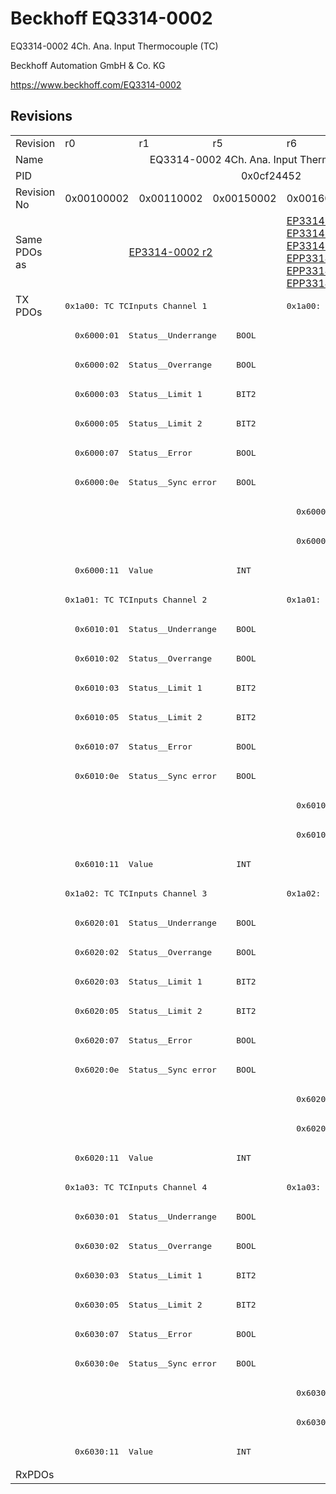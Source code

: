# Beckhoff EQ3314-0002

EQ3314-0002 4Ch. Ana. Input Thermocouple (TC)

Beckhoff Automation GmbH & Co. KG

https://www.beckhoff.com/EQ3314-0002

## Revisions
<table>
<tr >
<td>Revision</td>
<td>r0</td>
<td>r1</td>
<td>r5</td>
<td>r6</td>
</tr>
<tr >
<td>Name</td>
<td colspan=4 align="center">EQ3314-0002 4Ch. Ana. Input Thermocouple (TC)</td>
</tr>
<tr >
<td>PID</td>
<td colspan=4 align="center">0x0cf24452</td>
</tr>
<tr >
<td>Revision No</td>
<td>0x00100002</td>
<td>0x00110002</td>
<td>0x00150002</td>
<td>0x00160002</td>
</tr>
<tr >
<td>Same PDOs as</td>
<td colspan=3 align="center"><a href="EP3314-0002">EP3314-0002 r2</a></td>
<td><a href="EP3314-0002">EP3314-0002 r3</a><br/><a href="EP3314-0002">EP3314-0002 r4</a><br/><a href="EP3314-0002">EP3314-0002 r5</a><br/><a href="EPP3314-0002">EPP3314-0002 r0</a><br/><a href="EPP3314-0002">EPP3314-0002 r1</a><br/><a href="EPP3314-0002">EPP3314-0002 r2</a></td>
</tr>
<tr class="txpdo">
<td rowspan=40 valign=top>TX PDOs</td>
<td colspan=3 align="left"><pre>0x1a00: TC TCInputs Channel 1</pre></td>
<td><pre>0x1a00: TC Inputs Channel 1</pre></td>
<td></td>
</tr>
<tr class="txpdo">
<td colspan=4 align="left"><pre>  0x6000:01  Status__Underrange    BOOL</pre></td>
</tr>
<tr class="txpdo">
<td colspan=4 align="left"><pre>  0x6000:02  Status__Overrange     BOOL</pre></td>
</tr>
<tr class="txpdo">
<td colspan=4 align="left"><pre>  0x6000:03  Status__Limit 1       BIT2</pre></td>
</tr>
<tr class="txpdo">
<td colspan=4 align="left"><pre>  0x6000:05  Status__Limit 2       BIT2</pre></td>
</tr>
<tr class="txpdo">
<td colspan=4 align="left"><pre>  0x6000:07  Status__Error         BOOL</pre></td>
</tr>
<tr class="txpdo">
<td colspan=3 align="left"><pre>  0x6000:0e  Status__Sync error    BOOL</pre></td>
<td></td>
</tr>
<tr class="txpdo">
<td colspan=3 align="left"></td>
<td><pre>  0x6000:0f  Status__TxPDO State   BOOL</pre></td>
</tr>
<tr class="txpdo">
<td colspan=3 align="left"></td>
<td><pre>  0x6000:10  Status__TxPDO Toggle  BOOL</pre></td>
</tr>
<tr class="txpdo">
<td colspan=4 align="left"><pre>  0x6000:11  Value                 INT</pre></td>
</tr>
<tr class="txpdo">
<td colspan=3 align="left"><pre>0x1a01: TC TCInputs Channel 2</pre></td>
<td><pre>0x1a01: TC Inputs Channel 2</pre></td>
</tr>
<tr class="txpdo">
<td colspan=4 align="left"><pre>  0x6010:01  Status__Underrange    BOOL</pre></td>
</tr>
<tr class="txpdo">
<td colspan=4 align="left"><pre>  0x6010:02  Status__Overrange     BOOL</pre></td>
</tr>
<tr class="txpdo">
<td colspan=4 align="left"><pre>  0x6010:03  Status__Limit 1       BIT2</pre></td>
</tr>
<tr class="txpdo">
<td colspan=4 align="left"><pre>  0x6010:05  Status__Limit 2       BIT2</pre></td>
</tr>
<tr class="txpdo">
<td colspan=4 align="left"><pre>  0x6010:07  Status__Error         BOOL</pre></td>
</tr>
<tr class="txpdo">
<td colspan=3 align="left"><pre>  0x6010:0e  Status__Sync error    BOOL</pre></td>
<td></td>
</tr>
<tr class="txpdo">
<td colspan=3 align="left"></td>
<td><pre>  0x6010:0f  Status__TxPDO State   BOOL</pre></td>
</tr>
<tr class="txpdo">
<td colspan=3 align="left"></td>
<td><pre>  0x6010:10  Status__TxPDO Toggle  BOOL</pre></td>
</tr>
<tr class="txpdo">
<td colspan=4 align="left"><pre>  0x6010:11  Value                 INT</pre></td>
</tr>
<tr class="txpdo">
<td colspan=3 align="left"><pre>0x1a02: TC TCInputs Channel 3</pre></td>
<td><pre>0x1a02: TC Inputs Channel 3</pre></td>
</tr>
<tr class="txpdo">
<td colspan=4 align="left"><pre>  0x6020:01  Status__Underrange    BOOL</pre></td>
</tr>
<tr class="txpdo">
<td colspan=4 align="left"><pre>  0x6020:02  Status__Overrange     BOOL</pre></td>
</tr>
<tr class="txpdo">
<td colspan=4 align="left"><pre>  0x6020:03  Status__Limit 1       BIT2</pre></td>
</tr>
<tr class="txpdo">
<td colspan=4 align="left"><pre>  0x6020:05  Status__Limit 2       BIT2</pre></td>
</tr>
<tr class="txpdo">
<td colspan=4 align="left"><pre>  0x6020:07  Status__Error         BOOL</pre></td>
</tr>
<tr class="txpdo">
<td colspan=3 align="left"><pre>  0x6020:0e  Status__Sync error    BOOL</pre></td>
<td></td>
</tr>
<tr class="txpdo">
<td colspan=3 align="left"></td>
<td><pre>  0x6020:0f  Status__TxPDO State   BOOL</pre></td>
</tr>
<tr class="txpdo">
<td colspan=3 align="left"></td>
<td><pre>  0x6020:10  Status__TxPDO Toggle  BOOL</pre></td>
</tr>
<tr class="txpdo">
<td colspan=4 align="left"><pre>  0x6020:11  Value                 INT</pre></td>
</tr>
<tr class="txpdo">
<td colspan=3 align="left"><pre>0x1a03: TC TCInputs Channel 4</pre></td>
<td><pre>0x1a03: TC Inputs Channel 4</pre></td>
</tr>
<tr class="txpdo">
<td colspan=4 align="left"><pre>  0x6030:01  Status__Underrange    BOOL</pre></td>
</tr>
<tr class="txpdo">
<td colspan=4 align="left"><pre>  0x6030:02  Status__Overrange     BOOL</pre></td>
</tr>
<tr class="txpdo">
<td colspan=4 align="left"><pre>  0x6030:03  Status__Limit 1       BIT2</pre></td>
</tr>
<tr class="txpdo">
<td colspan=4 align="left"><pre>  0x6030:05  Status__Limit 2       BIT2</pre></td>
</tr>
<tr class="txpdo">
<td colspan=4 align="left"><pre>  0x6030:07  Status__Error         BOOL</pre></td>
</tr>
<tr class="txpdo">
<td colspan=3 align="left"><pre>  0x6030:0e  Status__Sync error    BOOL</pre></td>
<td></td>
</tr>
<tr class="txpdo">
<td colspan=3 align="left"></td>
<td><pre>  0x6030:0f  Status__TxPDO State   BOOL</pre></td>
</tr>
<tr class="txpdo">
<td colspan=3 align="left"></td>
<td><pre>  0x6030:10  Status__TxPDO Toggle  BOOL</pre></td>
</tr>
<tr class="txpdo">
<td colspan=4 align="left"><pre>  0x6030:11  Value                 INT</pre></td>
</tr>
<tr >
<td>RxPDOs</td>
<td colspan=4 align="left"></td>
</tr>
</table>
